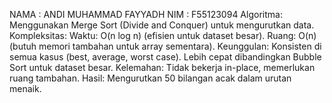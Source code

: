 NAMA : ANDI MUHAMMAD FAYYADH
NIM : F55123094
Algoritma: Menggunakan Merge Sort (Divide and Conquer) untuk mengurutkan data.
Kompleksitas:
Waktu: O(n log n) (efisien untuk dataset besar).
Ruang: O(n) (butuh memori tambahan untuk array sementara).
Keunggulan:
Konsisten di semua kasus (best, average, worst case).
Lebih cepat dibandingkan Bubble Sort untuk dataset besar.
Kelemahan:
Tidak bekerja in-place, memerlukan ruang tambahan.
Hasil:
Mengurutkan 50 bilangan acak dalam urutan menaik.
